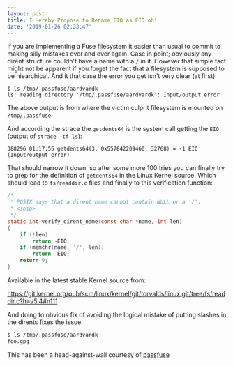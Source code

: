 ```yaml
---
layout: post
title: I Hereby Propose to Rename EIO as EID'oh!
date: '2019-01-26 02:33:47'
---
```

If you are implementing a Fuse filesystem it easier than usual to commit to making silly mistakes over and over again. Case in point; obviously any dirent structure couldn't have a name with a `/` in it. However that simple fact might not be apparent if you forget the fact that a filesystem is supposed to be hiearchical. And it that case the error you get isn't very clear (at first):

```
$ ls /tmp/.passfuse/aardvardk
ls: reading directory '/tmp/.passfuse/aardvardk': Input/output error
```

The above output is from where the victim culprit filesystem is mounted on `/tmp/.passfuse`.

And according the strace the `getdents64` is the system call getting the `EIO` (output of `strace -tf ls`):

```strace
388296 01:17:55 getdents64(3, 0x557842209460, 32768) = -1 EIO (Input/output error)
```

That should narrow it down, so after some more 100 tries you can finally try to grep for the definition of `getdents64` in the Linux Kernel source. Which should lead to `fs/readdir.c` files and finally to this verification function:

```c
/*
 * POSIX says that a dirent name cannot contain NULL or a '/'.
 * <snip>
 */
static int verify_dirent_name(const char *name, int len)
{
	if (!len)
		return -EIO;
	if (memchr(name, '/', len))
		return -EIO;
	return 0;
}
```

Available in the latest stable Kernel source from:

https://git.kernel.org/pub/scm/linux/kernel/git/torvalds/linux.git/tree/fs/readdir.c?h=v5.4#n111

And doing to obvious fix of avoiding the logical mistake of putting slashes in the dirents fixes the issue:

```bash
$ ls /tmp/.passfuse/aardvardk
foo.gpg
```

This has been a head-against-wall courtesy of [passfuse][passfuse]

[passfuse]: https://github.com/femnad/passfuse
